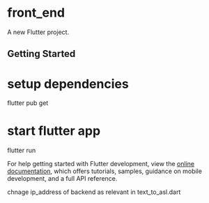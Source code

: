 # front_end

A new Flutter project.

## Getting Started

# setup dependencies
flutter pub get

# start flutter app
flutter run



For help getting started with Flutter development, view the
[online documentation](https://docs.flutter.dev/), which offers tutorials,
samples, guidance on mobile development, and a full API reference.


chnage ip_address of backend as relevant in text_to_asl.dart
